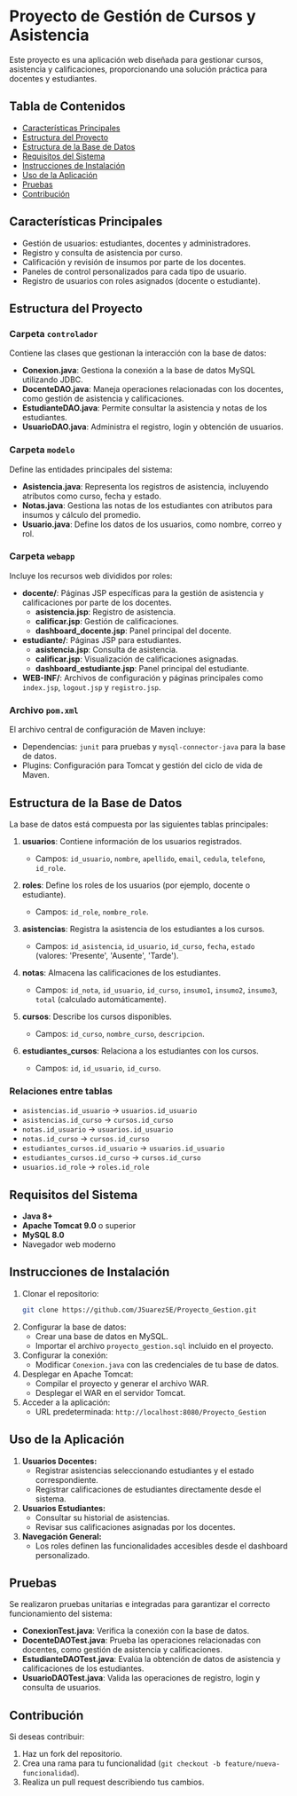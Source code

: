 # Proyecto de Gestión de Cursos y Asistencia

Este proyecto es una aplicación web diseñada para gestionar cursos, asistencia y calificaciones, proporcionando una solución práctica para docentes y estudiantes.

## Tabla de Contenidos
- [Características Principales](#características-principales)
- [Estructura del Proyecto](#estructura-del-proyecto)
- [Estructura de la Base de Datos](#estructura-de-la-base-de-datos)
- [Requisitos del Sistema](#requisitos-del-sistema)
- [Instrucciones de Instalación](#instrucciones-de-instalación)
- [Uso de la Aplicación](#uso-de-la-aplicación)
- [Pruebas](#pruebas)
- [Contribución](#contribución)

## Características Principales
- Gestión de usuarios: estudiantes, docentes y administradores.
- Registro y consulta de asistencia por curso.
- Calificación y revisión de insumos por parte de los docentes.
- Paneles de control personalizados para cada tipo de usuario.
- Registro de usuarios con roles asignados (docente o estudiante).

## Estructura del Proyecto

### Carpeta `controlador`
Contiene las clases que gestionan la interacción con la base de datos:
- **Conexion.java**: Gestiona la conexión a la base de datos MySQL utilizando JDBC.
- **DocenteDAO.java**: Maneja operaciones relacionadas con los docentes, como gestión de asistencia y calificaciones.
- **EstudianteDAO.java**: Permite consultar la asistencia y notas de los estudiantes.
- **UsuarioDAO.java**: Administra el registro, login y obtención de usuarios.

### Carpeta `modelo`
Define las entidades principales del sistema:
- **Asistencia.java**: Representa los registros de asistencia, incluyendo atributos como curso, fecha y estado.
- **Notas.java**: Gestiona las notas de los estudiantes con atributos para insumos y cálculo del promedio.
- **Usuario.java**: Define los datos de los usuarios, como nombre, correo y rol.

### Carpeta `webapp`
Incluye los recursos web divididos por roles:
- **docente/**: Páginas JSP específicas para la gestión de asistencia y calificaciones por parte de los docentes.
  - **asistencia.jsp**: Registro de asistencia.
  - **calificar.jsp**: Gestión de calificaciones.
  - **dashboard_docente.jsp**: Panel principal del docente.
- **estudiante/**: Páginas JSP para estudiantes.
  - **asistencia.jsp**: Consulta de asistencia.
  - **calificar.jsp**: Visualización de calificaciones asignadas.
  - **dashboard_estudiante.jsp**: Panel principal del estudiante.
- **WEB-INF/**: Archivos de configuración y páginas principales como `index.jsp`, `logout.jsp` y `registro.jsp`.

### Archivo `pom.xml`
El archivo central de configuración de Maven incluye:
- Dependencias: `junit` para pruebas y `mysql-connector-java` para la base de datos.
- Plugins: Configuración para Tomcat y gestión del ciclo de vida de Maven.

## Estructura de la Base de Datos

La base de datos está compuesta por las siguientes tablas principales:

1. **usuarios**: Contiene información de los usuarios registrados.
   - Campos: `id_usuario`, `nombre`, `apellido`, `email`, `cedula`, `telefono`, `id_role`.

2. **roles**: Define los roles de los usuarios (por ejemplo, docente o estudiante).
   - Campos: `id_role`, `nombre_role`.

3. **asistencias**: Registra la asistencia de los estudiantes a los cursos.
   - Campos: `id_asistencia`, `id_usuario`, `id_curso`, `fecha`, `estado` (valores: 'Presente', 'Ausente', 'Tarde').

4. **notas**: Almacena las calificaciones de los estudiantes.
   - Campos: `id_nota`, `id_usuario`, `id_curso`, `insumo1`, `insumo2`, `insumo3`, `total` (calculado automáticamente).

5. **cursos**: Describe los cursos disponibles.
   - Campos: `id_curso`, `nombre_curso`, `descripcion`.

6. **estudiantes_cursos**: Relaciona a los estudiantes con los cursos.
   - Campos: `id`, `id_usuario`, `id_curso`.

### Relaciones entre tablas
- `asistencias.id_usuario` -> `usuarios.id_usuario`
- `asistencias.id_curso` -> `cursos.id_curso`
- `notas.id_usuario` -> `usuarios.id_usuario`
- `notas.id_curso` -> `cursos.id_curso`
- `estudiantes_cursos.id_usuario` -> `usuarios.id_usuario`
- `estudiantes_cursos.id_curso` -> `cursos.id_curso`
- `usuarios.id_role` -> `roles.id_role`

## Requisitos del Sistema
- **Java 8+**
- **Apache Tomcat 9.0** o superior
- **MySQL 8.0**
- Navegador web moderno

## Instrucciones de Instalación
1. Clonar el repositorio:
   ```bash
   git clone https://github.com/JSuarezSE/Proyecto_Gestion.git
   ```
2. Configurar la base de datos:
   - Crear una base de datos en MySQL.
   - Importar el archivo `proyecto_gestion.sql` incluido en el proyecto.
3. Configurar la conexión:
   - Modificar `Conexion.java` con las credenciales de tu base de datos.
4. Desplegar en Apache Tomcat:
   - Compilar el proyecto y generar el archivo WAR.
   - Desplegar el WAR en el servidor Tomcat.
5. Acceder a la aplicación:
   - URL predeterminada: `http://localhost:8080/Proyecto_Gestion`

## Uso de la Aplicación
1. **Usuarios Docentes:**
   - Registrar asistencias seleccionando estudiantes y el estado correspondiente.
   - Registrar calificaciones de estudiantes directamente desde el sistema.
2. **Usuarios Estudiantes:**
   - Consultar su historial de asistencias.
   - Revisar sus calificaciones asignadas por los docentes.
3. **Navegación General:**
   - Los roles definen las funcionalidades accesibles desde el dashboard personalizado.

## Pruebas
Se realizaron pruebas unitarias e integradas para garantizar el correcto funcionamiento del sistema:
- **ConexionTest.java**: Verifica la conexión con la base de datos.
- **DocenteDAOTest.java**: Prueba las operaciones relacionadas con docentes, como gestión de asistencia y calificaciones.
- **EstudianteDAOTest.java**: Evalúa la obtención de datos de asistencia y calificaciones de los estudiantes.
- **UsuarioDAOTest.java**: Valida las operaciones de registro, login y consulta de usuarios.

## Contribución
Si deseas contribuir:
1. Haz un fork del repositorio.
2. Crea una rama para tu funcionalidad (`git checkout -b feature/nueva-funcionalidad`).
3. Realiza un pull request describiendo tus cambios.
